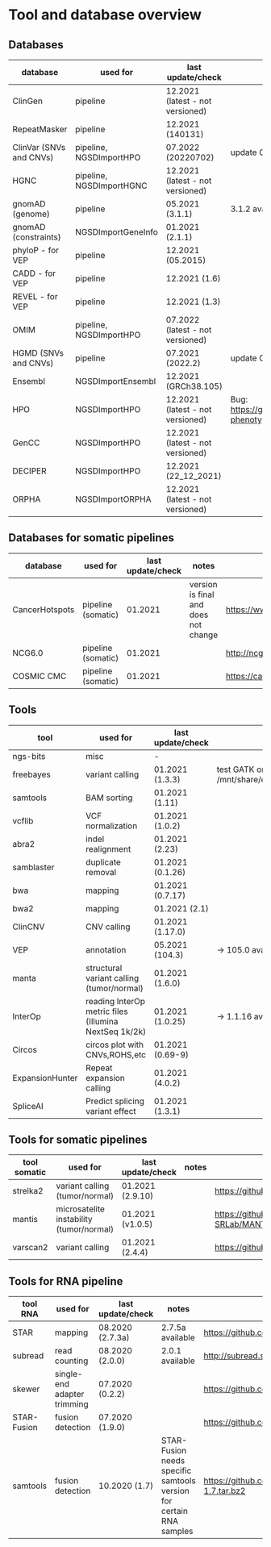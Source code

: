 # Tool and database overview

## Databases

|database               |used for                |last update/check               |notes                                                                                               |url                                                                     |
|-----------------------|------------------------|--------------------------------|----------------------------------------------------------------------------------------------------|------------------------------------------------------------------------|
|ClinGen                |pipeline                |12.2021 (latest - not versioned)|                                                                                                    |https://ftp.clinicalgenome.org/                                         |
|RepeatMasker           |pipeline                |12.2021 (140131)                |                                                                                                    |http://www.repeatmasker.org/species/hg.html                             |
|ClinVar (SNVs and CNVs)|pipeline, NGSDImportHPO |07.2022 (20220702)              |update GSvar IGV file                                                                               |https://ftp.ncbi.nlm.nih.gov/pub/clinvar/vcf_GRCh38/archive_2.0/2021/   |
|HGNC                   |pipeline, NGSDImportHGNC|12.2021 (latest - not versioned)|                                                                                                    |https://ftp.ebi.ac.uk/pub/databases/genenames/                          |
|gnomAD (genome)        |pipeline                |05.2021 (3.1.1)                 |3.1.2 available!!!                                                                                  |http://gnomad.broadinstitute.org/downloads                              |
|gnomAD (constraints)   |NGSDImportGeneInfo      |01.2021 (2.1.1)                 |                                                                                                    |http://gnomad.broadinstitute.org/downloads                              |
|phyloP - for VEP       |pipeline                |12.2021 (05.2015)               |                                                                                                    |http://hgdownload.soe.ucsc.edu/goldenPath/hg38/phyloP100way/            |
|CADD - for VEP         |pipeline                |12.2021 (1.6)                   |                                                                                                    |http://cadd.gs.washington.edu/download                                  |
|REVEL - for VEP        |pipeline                |12.2021 (1.3)                   |                                                                                                    |https://sites.google.com/site/revelgenomics/downloads                   |
|OMIM                   |pipeline, NGSDImportHPO |07.2022 (latest - not versioned)|                                                                                                    |https://omim.org/downloads/                                             |
|HGMD (SNVs and CNVs)   |pipeline                |07.2021 (2022.2)                |update GSvar IGV file                                                                               |https://apps.ingenuity.com/ingsso/login                                 |
|Ensembl                |NGSDImportEnsembl       |12.2021 (GRCh38.105)            |                                                                                                    |https://ftp.ensembl.org/pub/release-105/gff3/homo_sapiens/              |
|HPO                    |NGSDImportHPO           |12.2021 (latest - not versioned)|Bug: https://github.com/obophenotype/human-phenotype-ontology/issues/4916                           |https://hpo.jax.org/app/                                                |
|GenCC                  |NGSDImportHPO           |12.2021 (latest - not versioned)|                                                                                                    |https://search.thegencc.org/download                                    |
|DECIPER                |NGSDImportHPO           |12.2021 (22_12_2021)            |                                                                                                    |https://www.deciphergenomics.org/about/downloads/data                   |
|ORPHA                  |NGSDImportORPHA         |12.2021 (latest - not versioned)|                                                                                                    |https://github.com/Orphanet/Orphadata.org/                              |


## Databases for somatic pipelines

|database               |used for                |last update/check               |notes                                                                                               |url                                                                     |
|-----------------------|------------------------|--------------------------------|----------------------------------------------------------------------------------------------------|------------------------------------------------------------------------|
|CancerHotspots         |pipeline (somatic)      |01.2021                         |version is final and does not change                                                                |https://www.cancerhotspots.org                                          |
|NCG6.0                 |pipeline (somatic)      |01.2021                         |                                                                                                    |http://ncg.kcl.ac.uk/                                                   |
|COSMIC CMC             |pipeline (somatic)      |01.2021                         |                                                                                                    |https://cancer.sanger.ac.uk/cmc                                         |


## Tools

|tool                   |used for                                             |last update/check |notes                                                                                |url                                                                     |
|-----------------------|-----------------------------------------------------|------------------|-------------------------------------------------------------------------------------|------------------------------------------------------------------------|
|ngs-bits               |misc                                                 |-                 |                                                                                     |                                                                        |
|freebayes              |variant calling                                      |01.2021 (1.3.3)   |test GATK on twin de-novo data: /mnt/share/evaluations/2020_07_29_twin_denovo/       |https://github.com/ekg/freebayes                                        |
|samtools               |BAM sorting                                          |01.2021 (1.11)    |                                                                                     |http://www.htslib.org/                                                  |
|vcflib                 |VCF normalization                                    |01.2021 (1.0.2)   |                                                                                     |https://github.com/vcflib/vcflib                                        |
|abra2                  |indel realignment                                    |01.2021 (2.23)    |                                                                                     |https://github.com/mozack/abra2                                         |
|samblaster             |duplicate removal                                    |01.2021 (0.1.26)  |                                                                                     |https://github.com/GregoryFaust/samblaster                              |
|bwa                    |mapping                                              |01.2021 (0.7.17)  |                                                                                     |https://github.com/lh3/bwa/                                             |
|bwa2                   |mapping                                              |01.2021 (2.1)     |                                                                                     |https://github.com/bwa-mem2/bwa-mem2                                    |
|ClinCNV                |CNV calling                                          |01.2021 (1.17.0)  |                                                                                     |https://github.com/imgag/ClinCNV                                        |
|VEP                    |annotation                                           |05.2021 (104.3)   | -> 105.0 available (PrimateAI)                                                      |https://github.com/Ensembl/ensembl-vep/releases                         |
|manta                  |structural variant calling (tumor/normal)            |01.2021 (1.6.0)   |                                                                                     |https://github.com/Illumina/manta                                       |
|InterOp                |reading InterOp metric files (Illumina NextSeq 1k/2k)|01.2021 (1.0.25)  | -> 1.1.16 available                                                                 |                                                                        |
|Circos                 |circos plot with CNVs,ROHS,etc                       |01.2021 (0.69-9)  |                                                                                     |http://circos.ca/software/download/                                     |
|ExpansionHunter        |Repeat expansion calling                             |01.2021 (4.0.2)   |                                                                                     |https://github.com/Illumina/ExpansionHunter                             |
|SpliceAI               |Predict splicing variant effect                      |01.2021 (1.3.1)   |                                                                                     |https://github.com/Illumina/SpliceAI                                    |



## Tools for somatic pipelines

|tool somatic           |used for                                                 |last update/check   |notes  |url                                                                     |
|-----------------------|---------------------------------------------------------|--------------------|-------|------------------------------------------------------------------------|
|strelka2               |variant calling (tumor/normal)                           |01.2021 (2.9.10)    |       |https://github.com/Illumina/strelka                                     |
|mantis                 |microsatelite instability (tumor/normal)                 |01.2021 (v1.0.5)    |       |https://github.com/OSU-SRLab/MANTIS/releases                            |
|varscan2               |variant calling                                          |01.2021 (2.4.4)     |       |https://github.com/dkoboldt/varscan                                     |


## Tools for RNA pipeline

|tool RNA               |used for                   |last update/check               |notes                                                                                               |url                                                                            |
|-----------------------|---------------------------|--------------------------------|----------------------------------------------------------------------------------------------------|-------------------------------------------------------------------------------|
|STAR                   |mapping                    |08.2020 (2.7.3a)                |2.7.5a available                                                                                    |https://github.com/alexdobin/STAR                                              |
|subread                |read counting              |08.2020 (2.0.0)                 |2.0.1 available                                                                                     |http://subread.sourceforge.net/                                                |
|skewer                 |single-end adapter trimming|07.2020 (0.2.2)                 |                                                                                                    |https://github.com/relipmoc/skewer                                             |
|STAR-Fusion            |fusion detection           |07.2020 (1.9.0)                 |                                                                                                    |https://github.com/STAR-Fusion/STAR-Fusion                                     |
|samtools               |fusion detection           |10.2020 (1.7)                   |STAR-Fusion needs specific samtools version for certain RNA samples                                 |https://github.com/samtools/samtools/releases/download/1.7/samtools-1.7.tar.bz2|
